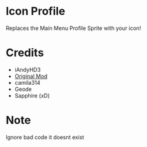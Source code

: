 # Icon Profile

Replaces the Main Menu Profile Sprite with your icon!

# Credits

- iAndyHD3
- [Original Mod](https://github.com/iAndyHD3/small-gd-mods)
- camila314
- Geode
- Sapphire (xD)

# Note
Ignore bad code it doesnt exist
